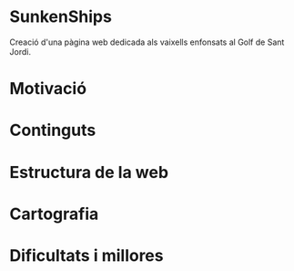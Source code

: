 # SunkenShips
Creació d'una pàgina web dedicada als vaixells enfonsats al Golf de Sant Jordi. 

# Motivació

# Continguts

# Estructura de la web

# Cartografia 

# Dificultats i millores 
